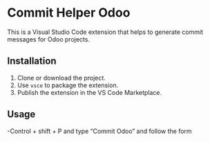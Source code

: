 # Commit Helper Odoo

This is a Visual Studio Code extension that helps to generate commit messages for Odoo projects.

## Installation

1. Clone or download the project.
2. Use `vsce` to package the extension.
3. Publish the extension in the VS Code Marketplace.

## Usage

-Control + shift + P and type “Commit Odoo” and follow the form
